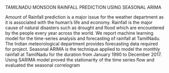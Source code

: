 TAMILNADU MONSOON RAINFALL PREDICTION USING SEASONAL ARIMA


Amount of Rainfall prediction is a major issue for the weather department as it is associated with the human’s life and economy. Rainfall is the major cause of natural disasters such as drought and flood which are encountered by the people every year across the world. 
We report machine learning model for the time-series analysis and forecasting of rainfall at TamilNadu. 
The Indian meteorological department provides forecasting data required for project. Seasonal ARIMA is the technique applied to model the monthly rainfall at TamilNadu for the duration from January 1990 to December 2017. Using SARIMA model proved the stationarity of the time series flow and evaluated the seasonal correlogram
